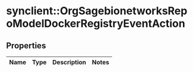 # synclient::OrgSagebionetworksRepoModelDockerRegistryEventAction


## Properties
Name | Type | Description | Notes
------------ | ------------- | ------------- | -------------


